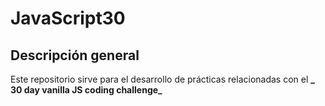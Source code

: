 # JavaScript30
## Descripción general

Este repositorio sirve para el desarrollo de prácticas relacionadas con el **_ 30 day vanilla JS coding challenge_**

